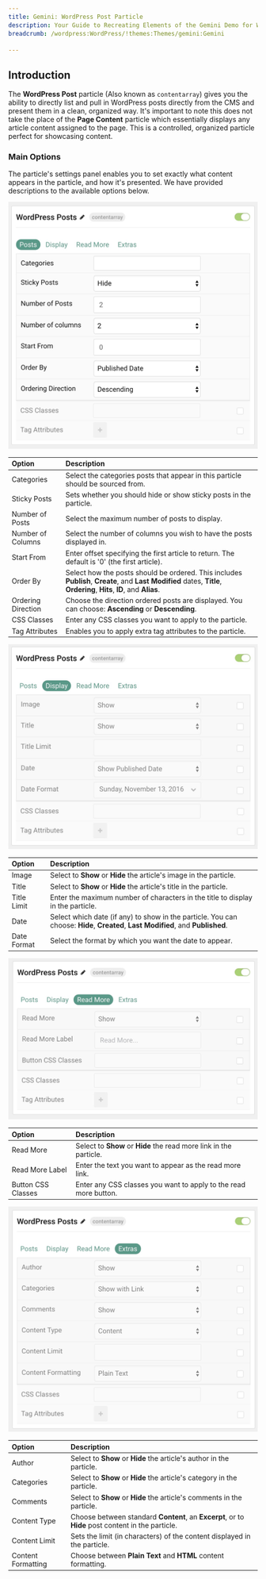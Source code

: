 ```yaml
---
title: Gemini: WordPress Post Particle
description: Your Guide to Recreating Elements of the Gemini Demo for WordPress
breadcrumb: /wordpress:WordPress/!themes:Themes/gemini:Gemini

---
```


## Introduction

The **WordPress Post** particle (Also known as `contentarray`) gives you the ability to directly list and pull in WordPress posts directly from the CMS and present them in a clean, organized way. It's important to note this does not take the place of the **Page Content** particle which essentially displays any article content assigned to the page. This is a controlled, organized particle perfect for showcasing content.

### Main Options 

The particle's settings panel enables you to set exactly what content appears in the particle, and how it's presented. We have provided descriptions to the available options below.

![](assets/particle_wordpress2.jpeg)

| Option             | Description                                                                                                                                                           |
| :-----             | :-----                                                                                                                                                                |
| Categories         | Select the categories posts that appear in this particle should be sourced from.                                                                                      |
| Sticky Posts       | Sets whether you should hide or show sticky posts in the particle.                                                                                                    |
| Number of Posts    | Select the maximum number of posts to display.                                                                                                                        |
| Number of Columns  | Select the number of columns you wish to have the posts displayed in.                                                                                                 |
| Start From         | Enter offset specifying the first article to return. The default is '0' (the first article).                                                                          |
| Order By           | Select how the posts should be ordered. This includes **Publish**, **Create**, and **Last Modified** dates, **Title**, **Ordering**, **Hits**, **ID**, and **Alias**. |
| Ordering Direction | Choose the direction ordered posts are displayed. You can choose: **Ascending** or **Descending**.                                                                    |
| CSS Classes        | Enter any CSS classes you want to apply to the particle.                                                                                                              |
| Tag Attributes     | Enables you to apply extra tag attributes to the particle.                                                                                                            |

![](assets/particle_wordpress3.jpeg)

| Option      | Description                                                                                                                      |
| :-----      | :-----                                                                                                                           |
| Image       | Select to **Show** or **Hide** the article's image in the particle.                                                              |
| Title       | Select to **Show** or **Hide** the article's title in the particle.                                                              |
| Title Limit | Enter the maximum number of characters in the title to display in the particle.                                                  |
| Date        | Select which date (if any) to show in the particle. You can choose: **Hide**, **Created**, **Last Modified**, and **Published**. |
| Date Format | Select the format by which you want the date to appear.                                                                          |

![](assets/particle_wordpress4.jpeg)

| Option             | Description                                                        |
| :-----             | :-----                                                             |
| Read More          | Select to **Show** or **Hide** the read more link in the particle. |
| Read More Label    | Enter the text you want to appear as the read more link.           |
| Button CSS Classes | Enter any CSS classes you want to apply to the read more button.   |

![](assets/particle_wordpress5.jpeg)

| Option             | Description                                                                                       |
| :-----             | :-----                                                                                            |
| Author             | Select to **Show** or **Hide** the article's author in the particle.                              |
| Categories         | Select to **Show** or **Hide** the article's category in the particle.                            |
| Comments           | Select to **Show** or **Hide** the article's comments in the particle.                            |
| Content Type       | Choose between standard **Content**, an **Excerpt**, or to **Hide** post content in the particle. |
| Content Limit      | Sets the limit (in characters) of the content displayed in the particle.                          |
| Content Formatting | Choose between **Plain Text** and **HTML** content formatting.                                    |
